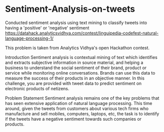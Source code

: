 # Sentiment-Analysis-on-tweets
Conducted sentiment analysis using text mining to classify tweets into having a 'positive' or 'negative' sentiment
https://datahack.analyticsvidhya.com/contest/linguipedia-codefest-natural-language-processing-1/

This problem is taken from Analytics Vidhya's open Hackathon contest.

Introduction
Sentiment analysis is contextual mining of text which identifies and extracts subjective information in source material, and helping a business to understand the social sentiment of their brand, product or service while monitoring online conversations. Brands can use this data to measure the success of their products in an objective manner. In this challenge, you are provided with tweet data to predict sentiment on electronic products of netizens.

Problem Statement
Sentiment analysis remains one of the key problems that has seen extensive application of natural language processing. This time around, given the tweets from customers about various tech firms who manufacture and sell mobiles, computers, laptops, etc, the task is to identify if the tweets have a negative sentiment towards such companies or products.
